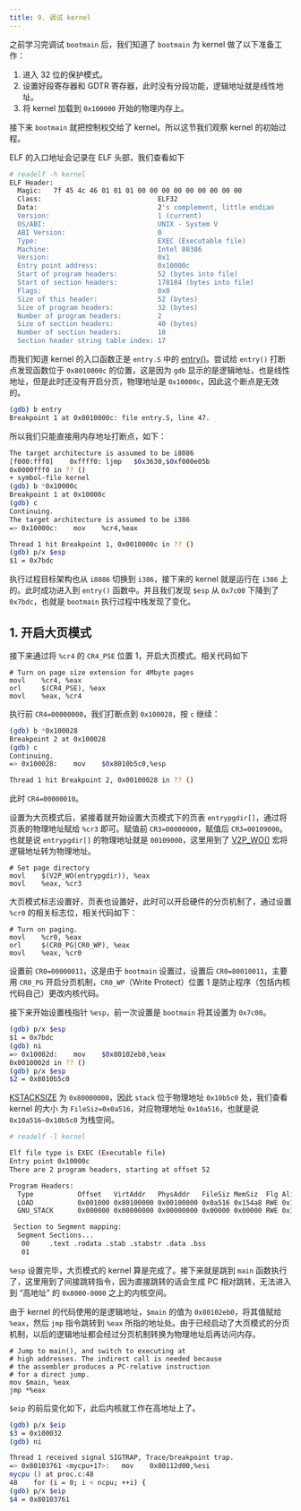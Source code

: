 ```yaml
---
title: 9. 调试 kernel
---
```


之前学习完调试 `bootmain` 后，我们知道了 `bootmain` 为 kernel 做了以下准备工作：

1.  进入 32 位的保护模式。
2. 设置好段寄存器和 GDTR 寄存器，此时没有分段功能，逻辑地址就是线性地址。
3. 将 kernel 加载到 `0x100000` 开始的物理内存上。

接下来 `bootmain` 就把控制权交给了 kernel。所以这节我们观察 kernel 的初始过程。

ELF 的入口地址会记录在 ELF 头部，我们查看如下

```bash
# readelf -h kernel
ELF Header:
  Magic:   7f 45 4c 46 01 01 01 00 00 00 00 00 00 00 00 00 
  Class:                             ELF32
  Data:                              2's complement, little endian
  Version:                           1 (current)
  OS/ABI:                            UNIX - System V
  ABI Version:                       0
  Type:                              EXEC (Executable file)
  Machine:                           Intel 80386
  Version:                           0x1
  Entry point address:               0x10000c
  Start of program headers:          52 (bytes into file)
  Start of section headers:          178184 (bytes into file)
  Flags:                             0x0
  Size of this header:               52 (bytes)
  Size of program headers:           32 (bytes)
  Number of program headers:         2
  Size of section headers:           40 (bytes)
  Number of section headers:         18
  Section header string table index: 17
```

而我们知道 kernel 的入口函数正是 `entry.S` 中的 [entry()](https://github.com/professordeng/xv6-expansion/blob/master/entry.S#L45)。尝试给 `entry()` 打断点发现函数位于 `0x8010000c` 的位置，这是因为 `gdb` 显示的是逻辑地址，也是线性地址，但是此时还没有开启分页，物理地址是 `0x10000c`，因此这个断点是无效的。

```bash
(gdb) b entry
Breakpoint 1 at 0x8010000c: file entry.S, line 47.
```

所以我们只能直接用内存地址打断点，如下：

```bash
The target architecture is assumed to be i8086
[f000:fff0]    0xffff0:	ljmp   $0x3630,$0xf000e05b
0x0000fff0 in ?? ()
+ symbol-file kernel
(gdb) b *0x10000c
Breakpoint 1 at 0x10000c
(gdb) c
Continuing.
The target architecture is assumed to be i386
=> 0x10000c:	mov    %cr4,%eax

Thread 1 hit Breakpoint 1, 0x0010000c in ?? ()
(gdb) p/x $esp
$1 = 0x7bdc
```

执行过程目标架构也从 `i8086` 切换到 `i386`，接下来的 kernel 就是运行在 `i386` 上的。此时成功进入到 `entry()` 函数中。并且我们发现 `$esp` 从 `0x7c00` 下降到了 `0x7bdc`，也就是 `bootmain` 执行过程中栈发现了变化。

## 1. 开启大页模式

接下来通过将 `%cr4` 的 `CR4_PSE` 位置 1，开启大页模式。相关代码如下

```assembly
# Turn on page size extension for 4Mbyte pages
movl    %cr4, %eax
orl     $(CR4_PSE), %eax
movl    %eax, %cr4
```

执行前 `CR4=00000000`，我们打断点到 `0x100028`，按 `c` 继续：

```bash
(gdb) b *0x100028
Breakpoint 2 at 0x100028
(gdb) c
Continuing.
=> 0x100028:	mov    $0x8010b5c0,%esp

Thread 1 hit Breakpoint 2, 0x00100028 in ?? ()
```

此时 `CR4=00000010`。

设置为大页模式后，紧接着就开始设置大页模式下的页表 `entrypgdir[]`，通过将页表的物理地址赋给 `%cr3` 即可。赋值前 `CR3=00000000`，赋值后 `CR3=00109000`。也就是说 `entrypgdir[]` 的物理地址就是 `00109000`，这里用到了 [V2P_WO()](https://github.com/professordeng/xv6-expansion/blob/master/memlayout.h#L11) 宏将逻辑地址转为物理地址。

```assembly
# Set page directory
movl    $(V2P_WO(entrypgdir)), %eax
movl    %eax, %cr3
```

大页模式标志设置好，页表也设置好，此时可以开启硬件的分页机制了，通过设置 `%cr0` 的相关标志位，相关代码如下：

```assembly
# Turn on paging.
movl    %cr0, %eax
orl     $(CR0_PG|CR0_WP), %eax
movl    %eax, %cr0
```

设置前 `CR0=00000011`，这是由于 `bootmain` 设置过，设置后 `CR0=80010011`，主要用 `CR0_PG` 开启分页机制，`CR0_WP`（Write Protect）位置 1 是防止程序（包括内核代码自己）更改内核代码。

接下来开始设置栈指针 `%esp`，前一次设置是 `bootmain` 将其设置为 `0x7c00`。

```bash
(gdb) p/x $esp
$1 = 0x7bdc
(gdb) ni
=> 0x10002d:	mov    $0x80102eb0,%eax
0x0010002d in ?? ()
(gdb) p/x $esp
$2 = 0x8010b5c0
```

 [KSTACKSIZE](https://github.com/professordeng/xv6-expansion/blob/master/param.h#L2) 为 `0x80000000`，因此 `stack` 位于物理地址 `0x10b5c0` 处，我们查看 kernel 的大小 为 `FileSiz=0x0a516`，对应物理地址 `0x10a516`，也就是说 `0x10a516~0x10b5c0` 为栈空间。

```bash
# readelf -l kernel 

Elf file type is EXEC (Executable file)
Entry point 0x10000c
There are 2 program headers, starting at offset 52

Program Headers:
  Type           Offset   VirtAddr   PhysAddr   FileSiz MemSiz  Flg Align
  LOAD           0x001000 0x80100000 0x00100000 0x0a516 0x154a8 RWE 0x1000
  GNU_STACK      0x000000 0x00000000 0x00000000 0x00000 0x00000 RWE 0x10

 Section to Segment mapping:
  Segment Sections...
   00     .text .rodata .stab .stabstr .data .bss 
   01     
```

`%esp` 设置完毕，大页模式的 kernel 算是完成了。接下来就是跳到 `main` 函数执行了，这里用到了间接跳转指令，因为直接跳转的话会生成 PC 相对跳转，无法进入到 “高地址” 的 `0x8000-0000` 之上的内核空间。

由于 kernel 的代码使用的是逻辑地址，`$main` 的值为 `0x80102eb0`，将其值赋给 `%eax`，然后 `jmp` 指令跳转到 `%eax` 所指的地址处。由于已经启动了大页模式的分页机制，以后的逻辑地址都会经过分页机制转换为物理地址后再访问内存。

```assembly
# Jump to main(), and switch to executing at
# high addresses. The indirect call is needed because
# the assembler produces a PC-relative instruction
# for a direct jump.
mov $main, %eax
jmp *%eax
```

`$eip` 的前后变化如下，此后内核就工作在高地址上了。

```bash
(gdb) p/x $eip
$3 = 0x100032
(gdb) ni

Thread 1 received signal SIGTRAP, Trace/breakpoint trap.
=> 0x80103761 <mycpu+17>:	mov    0x80112d00,%esi
mycpu () at proc.c:48
48	  for (i = 0; i < ncpu; ++i) {
(gdb) p/x $eip
$4 = 0x80103761
```

